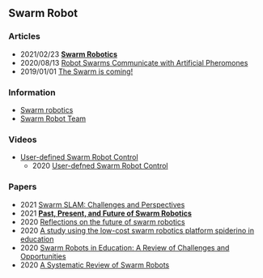 ## Swarm Robot


### Articles
- 2021/02/23 [**Swarm Robotics**](https://medium.com/the-treatise/swarm-robotics-81091720df94)
- 2020/08/13 [Robot Swarms Communicate with Artificial Pheromones](https://sitn.hms.harvard.edu/flash/2020/robot-swarms-communicate-with-artificial-pheromones/)
- 2019/01/01 [The Swarm is coming!](https://momath.org/home/robot-swarm/)


### Information
- [Swarm robotics](https://en.wikipedia.org/wiki/Swarm_robotics)
- [Swarm Robot Team](http://www.jaist.ac.jp/robot/research/swarmrobot/swarmrobot.php)


### Videos
- [User-defined Swarm Robot Control](https://www.youtube.com/watch?v=RfzAkW34J78)
    - 2020 [User-defned Swarm Robot Control](http://shape.stanford.edu/research/SwarmControl/SwarmControl.pdf)


### Papers
- 2021 [Swarm SLAM: Challenges and Perspectives](https://www.frontiersin.org/articles/10.3389/frobt.2021.618268/full)
- 2021 [**Past, Present, and Future of Swarm Robotics**](https://arxiv.org/abs/2101.00671)
- 2020 [Reflections on the future of swarm robotics](https://robotics.sciencemag.org/content/5/49/eabe4385)
- 2020 [A study using the low-cost swarm robotics platform spiderino in education](https://www.sciencedirect.com/science/article/pii/S2666557320300033)
- 2020 [Swarm Robots in Education: A Review of Challenges and Opportunities](https://dl.acm.org/doi/abs/10.1145/3406499.3418755)
- 2020 [A Systematic Review of Swarm Robots](https://www.journalcjast.com/index.php/CJAST/article/view/30719)



